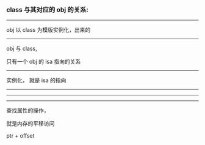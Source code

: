 ### class 与其对应的 obj 的关系:


<hr>

obj 以 class 为模版实例化，出来的


<hr>




obj 与 class,


只有一个 obj 的 isa 指向的关系





<hr>



实例化， 就是 isa 的指向




<hr>




<hr>




<hr>



查找属性的操作，


就是内存的平移访问

ptr + offset
